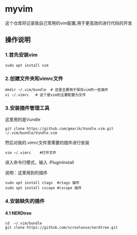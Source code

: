 # myvim
这个仓库将记录我自己常用的vim配置,用于更高效的进行代码的开发
## 操作说明
###	1.首先安装vim
```
sudo apt install vim
```
### 2.创建文件夹和vimrc文件

```
mkdir ~/.vim/bundle  # 这里主要用于保存vim的一些插件
vi ~/.vimrc   # 这个是vim的主要配置为文件
```
### 3.安装插件管理工具
这里用的是Vundle

```
git clone https://github.com/gmarik/Vundle.vim.git ~/.vim/bundle/Vundle.vim
```
然后对我的.vimrc文件里需要的插件进行安装

```
vim ~/.vimrc    #打开文件
```
进入命令行模式，输入 :PluginInstall

说明：这里用到的插件

```
sudo apt install ctags	#ctags 插件
sudo apt install cscope	#cscope 插件

```
### 4.安装缺失的插件
#### 4.1 NERDtree
```
cd  ~/.vim/bundle
git clone https://github.com/scrooloose/nerdtree.git
```

